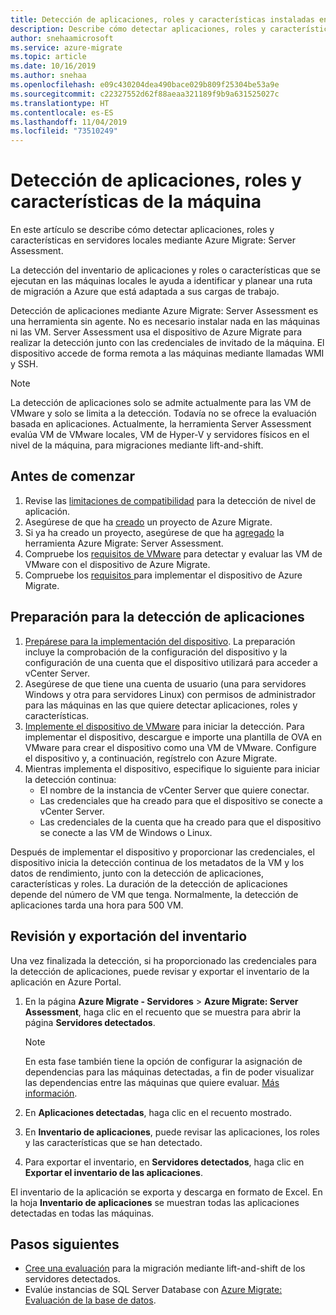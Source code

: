```yaml
---
title: Detección de aplicaciones, roles y características instaladas en servidores locales mediante Azure Migrate Server Assessment
description: Describe cómo detectar aplicaciones, roles y características en servidores locales mediante Azure Migrate Server Assessment.
author: snehaamicrosoft
ms.service: azure-migrate
ms.topic: article
ms.date: 10/16/2019
ms.author: snehaa
ms.openlocfilehash: e09c430204dea490bace029b809f25304be53a9e
ms.sourcegitcommit: c22327552d62f88aeaa321189f9b9a631525027c
ms.translationtype: HT
ms.contentlocale: es-ES
ms.lasthandoff: 11/04/2019
ms.locfileid: "73510249"
---
```

# <a name="discover-machine-apps-roles-and-features"></a>Detección de aplicaciones, roles y características de la máquina 

En este artículo se describe cómo detectar aplicaciones, roles y características en servidores locales mediante Azure Migrate: Server Assessment.

La detección del inventario de aplicaciones y roles o características que se ejecutan en las máquinas locales le ayuda a identificar y planear una ruta de migración a Azure que está adaptada a sus cargas de trabajo. 

Detección de aplicaciones mediante Azure Migrate: Server Assessment es una herramienta sin agente. No es necesario instalar nada en las máquinas ni las VM. Server Assessment usa el dispositivo de Azure Migrate para realizar la detección junto con las credenciales de invitado de la máquina. El dispositivo accede de forma remota a las máquinas mediante llamadas WMI y SSH. 

> [!NOTE]
> La detección de aplicaciones solo se admite actualmente para las VM de VMware y solo se limita a la detección. Todavía no se ofrece la evaluación basada en aplicaciones.  Actualmente, la herramienta Server Assessment evalúa VM de VMware locales, VM de Hyper-V y servidores físicos en el nivel de la máquina, para migraciones mediante lift-and-shift.


## <a name="before-you-start"></a>Antes de comenzar

1. Revise las [limitaciones de compatibilidad](migrate-support-matrix-vmware.md#application-discovery) para la detección de nivel de aplicación.
2. Asegúrese de que ha [creado](how-to-add-tool-first-time.md) un proyecto de Azure Migrate.
3. Si ya ha creado un proyecto, asegúrese de que ha [agregado](how-to-assess.md) la herramienta Azure Migrate: Server Assessment.
4. Compruebe los [requisitos de VMware](migrate-support-matrix-vmware.md#assessment-vcenter-server-requirements) para detectar y evaluar las VM de VMware con el dispositivo de Azure Migrate.
4. Compruebe los [requisitos ](migrate-support-matrix-vmware.md#assessment-appliance-requirements) para implementar el dispositivo de Azure Migrate.

## <a name="prepare-for-app-discovery"></a>Preparación para la detección de aplicaciones

1. [Prepárese para la implementación del dispositivo](https://docs.microsoft.com/azure/migrate/tutorial-prepare-vmware). La preparación incluye la comprobación de la configuración del dispositivo y la configuración de una cuenta que el dispositivo utilizará para acceder a vCenter Server.
2. Asegúrese de que tiene una cuenta de usuario (una para servidores Windows y otra para servidores Linux) con permisos de administrador para las máquinas en las que quiere detectar aplicaciones, roles y características.
3. [Implemente el dispositivo de VMware](how-to-set-up-appliance-vmware.md) para iniciar la detección. Para implementar el dispositivo, descargue e importe una plantilla de OVA en VMware para crear el dispositivo como una VM de VMware. Configure el dispositivo y, a continuación, regístrelo con Azure Migrate.
2. Mientras implementa el dispositivo, especifique lo siguiente para iniciar la detección continua:
    - El nombre de la instancia de vCenter Server que quiere conectar.
    - Las credenciales que ha creado para que el dispositivo se conecte a vCenter Server.
    - Las credenciales de la cuenta que ha creado para que el dispositivo se conecte a las VM de Windows o Linux.

Después de implementar el dispositivo y proporcionar las credenciales, el dispositivo inicia la detección continua de los metadatos de la VM y los datos de rendimiento, junto con la detección de aplicaciones, características y roles.  La duración de la detección de aplicaciones depende del número de VM que tenga. Normalmente, la detección de aplicaciones tarda una hora para 500 VM.

## <a name="review-and-export-the-inventory"></a>Revisión y exportación del inventario

Una vez finalizada la detección, si ha proporcionado las credenciales para la detección de aplicaciones, puede revisar y exportar el inventario de la aplicación en Azure Portal. 

1. En la página **Azure Migrate - Servidores** > **Azure Migrate: Server Assessment**, haga clic en el recuento que se muestra para abrir la página **Servidores detectados**.

    > [!NOTE]
    > En esta fase también tiene la opción de configurar la asignación de dependencias para las máquinas detectadas, a fin de poder visualizar las dependencias entre las máquinas que quiere evaluar. [Más información](how-to-create-group-machine-dependencies.md).

2. En **Aplicaciones detectadas**, haga clic en el recuento mostrado.
3. En **Inventario de aplicaciones**, puede revisar las aplicaciones, los roles y las características que se han detectado.
4. Para exportar el inventario, en **Servidores detectados**, haga clic en **Exportar el inventario de las aplicaciones**.

El inventario de la aplicación se exporta y descarga en formato de Excel. En la hoja **Inventario de aplicaciones** se muestran todas las aplicaciones detectadas en todas las máquinas.

## <a name="next-steps"></a>Pasos siguientes

- [Cree una evaluación](how-to-create-assessment.md) para la migración mediante lift-and-shift de los servidores detectados.
- Evalúe instancias de SQL Server Database con [Azure Migrate: Evaluación de la base de datos](https://docs.microsoft.com/sql/dma/dma-assess-sql-data-estate-to-sqldb?view=sql-server-2017).
